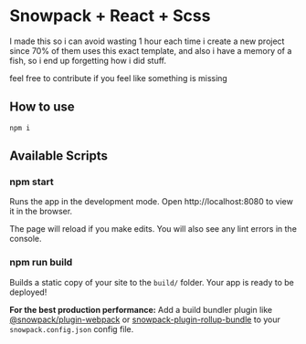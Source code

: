 # Snowpack + React + Scss

I made this so i can avoid wasting 1 hour each time i create a new project since 70% of them uses this exact template,
and also i have a memory of a fish, so i end up forgetting how i did stuff.

feel free to contribute if you feel like something is missing

## How to use

```git
npm i 
```

## Available Scripts

### npm start

Runs the app in the development mode.
Open http://localhost:8080 to view it in the browser.

The page will reload if you make edits.
You will also see any lint errors in the console.

### npm run build

Builds a static copy of your site to the `build/` folder.
Your app is ready to be deployed!

**For the best production performance:** Add a build bundler plugin like [@snowpack/plugin-webpack](https://github.com/snowpackjs/snowpack/tree/main/plugins/plugin-webpack) or [snowpack-plugin-rollup-bundle](https://github.com/ParamagicDev/snowpack-plugin-rollup-bundle) to your `snowpack.config.json` config file.